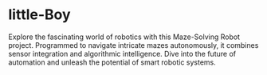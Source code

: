 # little-Boy
Explore the fascinating world of robotics with this Maze-Solving Robot project. Programmed to navigate intricate mazes autonomously, it combines sensor integration and algorithmic intelligence. Dive into the future of automation and unleash the potential of smart robotic systems.
